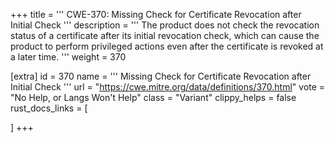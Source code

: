 +++
title = '''
CWE-370: Missing Check for Certificate Revocation after Initial Check
'''
description	= '''
The product does not check the revocation status of a certificate after its initial revocation check, which can cause the product to perform privileged actions even after the certificate is revoked at a later time.
'''
weight = 370

[extra]
id = 370
name = '''
Missing Check for Certificate Revocation after Initial Check
'''
url = "https://cwe.mitre.org/data/definitions/370.html"
vote = "No Help, or Langs Won't Help"
class = "Variant"
clippy_helps = false
rust_docs_links = [
	
]
+++
